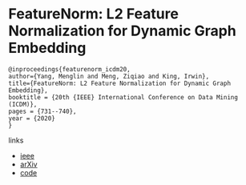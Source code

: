 # FeatureNorm: L2 Feature Normalization for Dynamic Graph Embedding

```
@inproceedings{featurenorm_icdm20,
author={Yang, Menglin and Meng, Ziqiao and King, Irwin},
title={FeatureNorm: L2 Feature Normalization for Dynamic Graph Embedding}, 
booktitle = {20th {IEEE} International Conference on Data Mining (ICDM)},
pages = {731--740},
year = {2020}
}
```

links
- [ieee](https://ieeexplore.ieee.org/document/9338409)
- [arXiv](https://arxiv.org/abs/2103.00164)
- [code](https://github.com/marlin-codes/FeatureNorm-ICDM2020)
